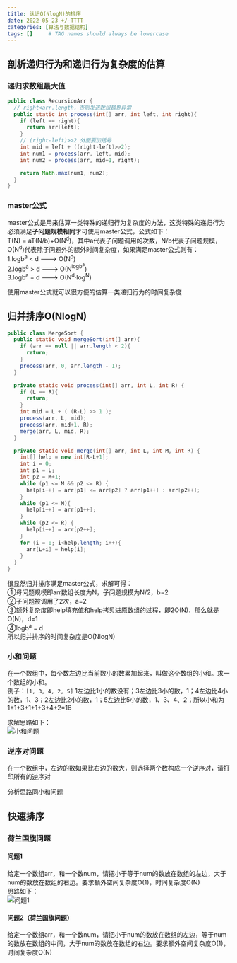 ```yaml
---
title: 认识O(NlogN)的排序
date: 2022-05-23 +/-TTTT
categories: [算法与数据结构]
tags: []     # TAG names should always be lowercase
---
```


## 剖析递归行为和递归行为复杂度的估算
### 递归求数组最大值
```java
public class RecursionArr {
  // right<arr.length，否则发送数组越界异常
  public static int process(int[] arr, int left, int right){
    if (left == right){
      return arr[left];
    }
    // (right-left)>>2 外面要加括号
    int mid = left + ((right-left)>>2);
    int num1 = process(arr, left, mid);
    int num2 = process(arr, mid+1, right);

    return Math.max(num1, num2);
  }
}
```

### master公式
master公式是用来估算一类特殊的递归行为复杂度的方法，这类特殊的递归行为必须满足**子问题规模相同**才可使用master公式，公式如下：<br>
T(N) = aT(N/b)+O(N<sup>d</sup>)，其中a代表子问题调用的次数，N/b代表子问题规模，O(N<sup>d</sup>)代表除子问题外的额外时间复杂度，如果满足master公式则有：<br>
1.logb<sup>a</sup> < d ---> O(N<sup>d</sup>)<br>
2.logb<sup>a</sup> > d ---> O(N<sup>logb<sup>a</sup></sup>)<br>
3.logb<sup>a</sup> = d ---> O(N<sup>d</sup>·log<sup>N</sup>)

使用master公式就可以很方便的估算一类递归行为的时间复杂度

## 归并排序O(NlogN)
```java
public class MergeSort {
  public static void mergeSort(int[] arr){
    if (arr == null || arr.length < 2){
      return;
    }
    process(arr, 0, arr.length - 1);
  }

  private static void process(int[] arr, int L, int R) {
    if (L == R){
      return;
    }
    int mid = L + ( (R-L) >> 1 );
    process(arr, L, mid);
    process(arr, mid+1, R);
    merge(arr, L, mid, R);
  }

  private static void merge(int[] arr, int L, int M, int R) {
    int[] help = new int[R-L+1];
    int i = 0;
    int p1 = L;
    int p2 = M+1;
    while (p1 <= M && p2 <= R) {
      help[i++] = arr[p1] <= arr[p2] ? arr[p1++] : arr[p2++];
    }
    while (p1 <= M){
      help[i++] = arr[p1++];
    }
    while (p2 <= R) {
      help[i++] = arr[p2++];
    }
    for (i = 0; i<help.length; i++){
      arr[L+i] = help[i];
    }
  }
}
```

很显然归并排序满足master公式，求解可得：<br>
①母问题规模即arr数组长度为N，子问题规模为N/2，b=2<br>
②子问题被调用了2次，a=2<br>
③额外复杂度即help填充值和help拷贝进原数组的过程，即2O(N)，那么就是O(N)，d=1<br>
④logb<sup>a</sup> = d<br>
所以归并排序的时间复杂度是O(NlogN)

### 小和问题
在一个数组中，每个数左边比当前数小的数累加起来，叫做这个数组的小和。求一个数组的小和。<br>
例子：`[1, 3, 4, 2, 5]` 1左边比1小的数没有；3左边比3小的数，1；4左边比4小的数，1、3；2左边比2小的数，1；5左边比5小的数，1、3、4、2；所以小和为1+1+3+1+1+3+4+2=16

求解思路如下：<br>
![小和问题](/blog/202205232019132.jpg "小和问题")

### 逆序对问题
在一个数组中，左边的数如果比右边的数大，则选择两个数构成一个逆序对，请打印所有的逆序对

分析思路同小和问题

## 快速排序
### 荷兰国旗问题
#### 问题1
给定一个数组arr，和一个数num，请把小于等于num的数放在数组的左边，大于num的数放在数组的右边。要求额外空间复杂度O(1)，时间复杂度O(N)<br>
思路如下：<br>
![问题1](/blog/202205232048611.jpg "问题1")

#### 问题2（荷兰国旗问题）
给定一个数组arr，和一个数num，请把小于num的数放在数组的左边，等于num的数放在数组的中间，大于num的数放在数组的右边。要求额外空间复杂度O(1)，时间复杂度O(N)